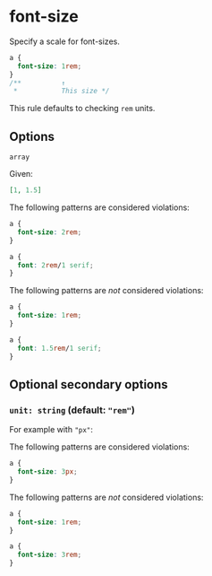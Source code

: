 # font-size

Specify a scale for font-sizes.

```css
a {
  font-size: 1rem;
}
/**          ↑
 *           This size */
```

This rule defaults to checking `rem` units.

## Options

`array`

Given:

```json
[1, 1.5]
```

The following patterns are considered violations:

```css
a {
  font-size: 2rem;
}
```

```css
a {
  font: 2rem/1 serif;
}
```

The following patterns are _not_ considered violations:

```css
a {
  font-size: 1rem;
}
```

```css
a {
  font: 1.5rem/1 serif;
}
```

## Optional secondary options

### `unit: string` (default: `"rem"`)

For example with `"px"`:

The following patterns are considered violations:

```css
a {
  font-size: 3px;
}
```

The following patterns are _not_ considered violations:

```css
a {
  font-size: 1rem;
}
```

```css
a {
  font-size: 3rem;
}
```
